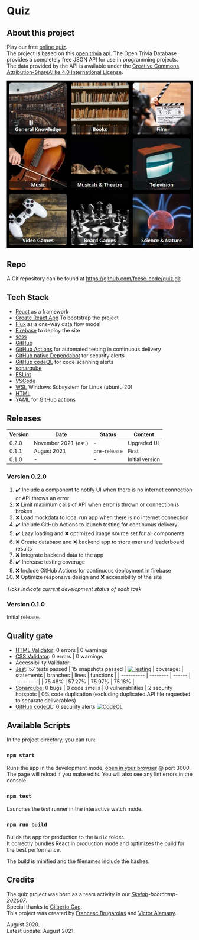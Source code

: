 # Quiz

## About this project

Play our free [online quiz](https://quiz-1bc14.web.app/). \
The project is based on this [open trivia](opentdb.com/api.php) api. The Open Trivia Database provides a completely free JSON API for use in programming projects. \
The data provided by the API is available under the [Creative Commons Attribution-ShareAlike 4.0 International License](https://creativecommons.org/licenses/by-sa/4.0/).

![](public/application.webp)

## Repo

A Git repository can be found at https://github.com/fcesc-code/quiz.git

## Tech Stack

- [React](https://reactjs.org/) as a framework
- [Create React App](https://github.com/facebook/create-react-app) To bootstrap the project
- [Flux](https://fluxcd.io/) as a one-way data flow model
- [Firebase](https://firebase.google.com/) to deploy the site
- [scss](https://sass-lang.com/)
- [GitHub](https://github.com/)
- [GitHub Actions](https://github.com/features/actions) for automated testing in continuous delivery
- [GitHub native Dependabot](https://dependabot.com/) for security alerts
- [GitHub codeQL](https://github.com/github/codeql) for code scanning alerts
- [sonarqube](https://www.sonarqube.org/)
- [ESLint](https://eslint.org/)
- [VSCode](https://code.visualstudio.com/)
- [WSL](https://docs.microsoft.com/en-us/windows/wsl/about) Windows Subsystem for Linux (ubuntu 20)
- [HTML](https://html.spec.whatwg.org/)
- [YAML](https://yaml.org/) for GitHub actions

## Releases

| Version | Date                 | Status      | Content         |
| ------- | -------------------- | ----------- | --------------- |
| 0.2.0   | November 2021 (est.) | -           | Upgraded UI     |
| 0.1.1   | August 2021          | pre-release | First           |
| 0.1.0   | -                    | -           | Initial version |

### Version 0.2.0

1. ✔️ Include a component to notify UI when there is no internet connection or API throws an error
2. ❌ Limit maximum calls of API when error is thrown or connection is broken
3. ❌ Load mockdata to local run app when there is no internet connection
4. ✔️ Include GitHub Actions to launch testing for continuous delivery
5. ✔️ Lazy loading and ❌ optimized image source set for all components
6. ❌ Create database and ❌ backend app to store user and leaderboard results
7. ❌ Integrate backend data to the app
8. ✔️ Increase testing coverage
9. ❌ Include GitHub Actions for continuous deployment in firebase
10. ❌ Optimize responsive design and ❌ accessibility of the site

_Ticks indicate current development status of each task_

### Version 0.1.0

Initial release.

## Quality gate

- [HTML Validator](https://jigsaw.w3.org/css-validator/): 0 errors | 0 warnings
- [CSS Validator](https://jigsaw.w3.org/css-validator/validator): 0 errors | 0 warnings
- Accessibility Validator:
- [Jest](https://jest.io/): 57 tests passed | 15 snapshots passed | [![Testing](https://github.com/fcesc-code/quiz/actions/workflows/node.js.yml/badge.svg?branch=main)](https://github.com/fcesc-code/quiz/actions/workflows/node.js.yml) | coverage:
  | statements | branches | lines | functions |
  | ---------- | -------- | ------ | --------- |
  | 75.48% | 57.27% | 75.97% | 75.18% |
- [Sonarqube](https://www.sonarqube.org/): 0 bugs | 0 code smells | 0 vulnerabilities | 2 security hotspots | 0% code duplication (excluding duplicated API file requested to separate deliverables)
- [GitHub codeQL](https://github.com/github/codeql): 0 security alerts [![CodeQL](https://github.com/fcesc-code/quiz/actions/workflows/codeql-analysis.yml/badge.svg?branch=main)](https://github.com/fcesc-code/quiz/actions/workflows/codeql-analysis.yml)

## Available Scripts

In the project directory, you can run:

### `npm start`

Runs the app in the development mode, [open in your browser](http://localhost:3000) @ port 3000. \
The page will reload if you make edits. You will also see any lint errors in the console.

### `npm test`

Launches the test runner in the interactive watch mode.<br />

### `npm run build`

Builds the app for production to the `build` folder.<br />
It correctly bundles React in production mode and optimizes the build for the best performance.

The build is minified and the filenames include the hashes.<br />

## Credits

The quiz project was born as a team activity in our _[Skylab](https://www.skylabcoders.com/es/)-bootcamp-202007_. \
Special thanks to [Gilberto Cao](https://linkedin.com/in/gilbecao). \
This project was created by [Francesc Brugarolas](https://linkedin.com/in/francescbrugarolas) and [Victor Alemany](https://es.linkedin.com/in/victor-alemany-sancho).

August 2020. \
Latest update: August 2021.
